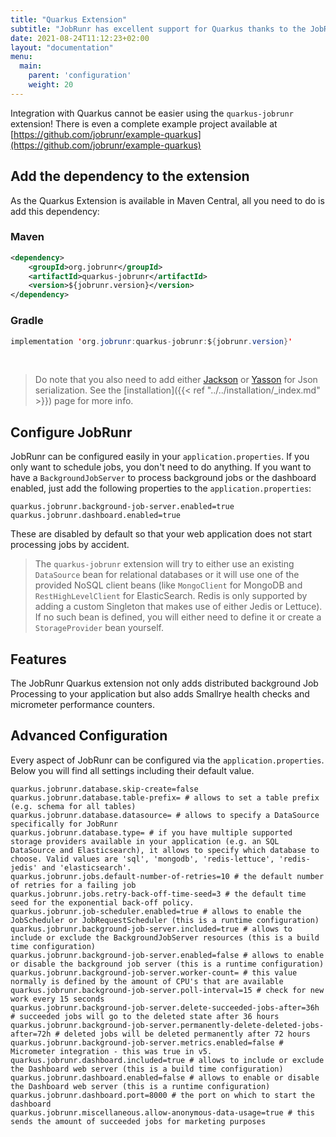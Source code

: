 ```yaml
---
title: "Quarkus Extension"
subtitle: "JobRunr has excellent support for Quarkus thanks to the JobRunr Quarkus Extension"
date: 2021-08-24T11:12:23+02:00
layout: "documentation"
menu: 
  main: 
    parent: 'configuration'
    weight: 20
---
```

Integration with Quarkus cannot be easier using the `quarkus-jobrunr` extension! There is even a complete example project available at [https://github.com/jobrunr/example-quarkus](https://github.com/jobrunr/example-quarkus)

## Add the dependency to the extension
As the Quarkus Extension is available in Maven Central, all you need to do is add this dependency:
### Maven
```xml
<dependency> 
    <groupId>org.jobrunr</groupId> 
    <artifactId>quarkus-jobrunr</artifactId> 
    <version>${jobrunr.version}</version> 
</dependency>
```

### Gradle
```java
implementation 'org.jobrunr:quarkus-jobrunr:${jobrunr.version}'
```
<br/>

> Do note that you also need to add either [Jackson](https://search.maven.org/artifact/io.quarkus/quarkus-jackson) or [Yasson](https://search.maven.org/artifact/io.quarkus/quarkus-jsonb) for Json serialization. See the [installation]({{< ref "../../installation/_index.md" >}}) page for more info.


## Configure JobRunr
JobRunr can be configured easily in your `application.properties`. If you only want to schedule jobs, you don't need to do anything. If you want to have a `BackgroundJobServer` to process background jobs or the dashboard enabled, just add the following properties to the `application.properties`:

```
quarkus.jobrunr.background-job-server.enabled=true
quarkus.jobrunr.dashboard.enabled=true

```

These are disabled by default so that your web application does not start processing jobs by accident.


> The `quarkus-jobrunr` extension will try to either use an existing `DataSource` bean for relational databases or it will use one of the provided NoSQL client beans (like `MongoClient` for MongoDB and `RestHighLevelClient` for ElasticSearch. Redis is only supported by adding a custom Singleton that makes use of either Jedis or Lettuce). <br/>
> If no such bean is defined, you will either need to define it or create a `StorageProvider` bean yourself.

## Features
The JobRunr Quarkus extension not only adds distributed background Job Processing to your application but also adds Smallrye health checks and micrometer performance counters.

## Advanced Configuration
Every aspect of JobRunr can be configured via the `application.properties`. Below you will find all settings including their default value.

```
quarkus.jobrunr.database.skip-create=false
quarkus.jobrunr.database.table-prefix= # allows to set a table prefix (e.g. schema for all tables)
quarkus.jobrunr.database.datasource= # allows to specify a DataSource specifically for JobRunr
quarkus.jobrunr.database.type= # if you have multiple supported storage providers available in your application (e.g. an SQL DataSource and Elasticsearch), it allows to specify which database to choose. Valid values are 'sql', 'mongodb', 'redis-lettuce', 'redis-jedis' and 'elasticsearch'.
quarkus.jobrunr.jobs.default-number-of-retries=10 # the default number of retries for a failing job
quarkus.jobrunr.jobs.retry-back-off-time-seed=3 # the default time seed for the exponential back-off policy.
quarkus.jobrunr.job-scheduler.enabled=true # allows to enable the JobScheduler or JobRequestScheduler (this is a runtime configuration)
quarkus.jobrunr.background-job-server.included=true # allows to include or exclude the BackgroundJobServer resources (this is a build time configuration)
quarkus.jobrunr.background-job-server.enabled=false # allows to enable or disable the background job server (this is a runtime configuration)
quarkus.jobrunr.background-job-server.worker-count= # this value normally is defined by the amount of CPU's that are available
quarkus.jobrunr.background-job-server.poll-interval=15 # check for new work every 15 seconds
quarkus.jobrunr.background-job-server.delete-succeeded-jobs-after=36h # succeeded jobs will go to the deleted state after 36 hours
quarkus.jobrunr.background-job-server.permanently-delete-deleted-jobs-after=72h # deleted jobs will be deleted permanently after 72 hours
quarkus.jobrunr.background-job-server.metrics.enabled=false # Micrometer integration - this was true in v5.
quarkus.jobrunr.dashboard.included=true # allows to include or exclude the Dashboard web server (this is a build time configuration)
quarkus.jobrunr.dashboard.enabled=false # allows to enable or disable the Dashboard web server (this is a runtime configuration)
quarkus.jobrunr.dashboard.port=8000 # the port on which to start the dashboard
quarkus.jobrunr.miscellaneous.allow-anonymous-data-usage=true # this sends the amount of succeeded jobs for marketing purposes
```